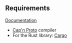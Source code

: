 ## Requirements

[Documentation](https://caolo-game.github.io/cao-messages)

- [Cap'n Proto](https://capnproto.org) compiler
- For the Rust library: [Cargo](https://www.rust-lang.org/tools/install)
